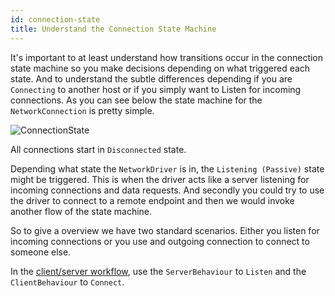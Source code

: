 ```yaml
---
id: connection-state
title: Understand the Connection State Machine
---
```


It's important to at least understand how transitions occur in the connection state machine so you make decisions depending on what triggered each state. And to understand the subtle differences depending if you are `Connecting` to another host or if you simply want to Listen for incoming connections. As you can see below the state machine for the `NetworkConnection` is pretty simple.

![ConnectionState](/img/transport/com.unity.transport.connection.png)

All connections start in `Disconnected` state.

Depending what state the `NetworkDriver` is in, the `Listening (Passive)` state might be triggered. This is when the driver acts like a server listening for incoming connections and data requests. And secondly you could try to use the driver to connect to a remote endpoint and then we would invoke another flow of the state machine.

So to give a overview we have two standard scenarios. Either you listen for incoming connections or you use and outgoing connection to connect to someone else.

In the [client/server workflow](workflow-client-server.md), use the `ServerBehaviour` to `Listen` and the `ClientBehaviour` to `Connect`.
